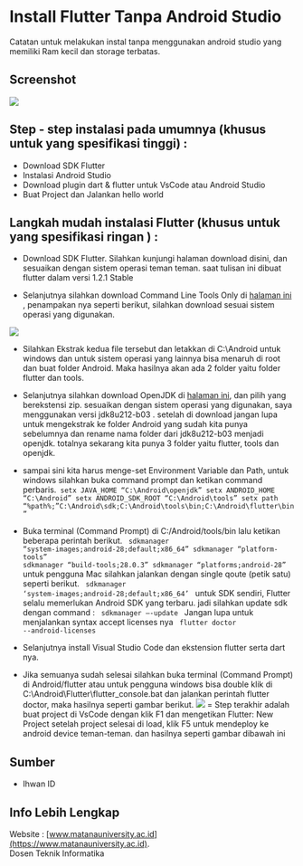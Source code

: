 # Install Flutter Tanpa Android Studio 
Catatan untuk melakukan instal tanpa menggunakan android studio yang memiliki Ram kecil dan storage terbatas.

## Screenshot
<a href="https:flutter.dev"><img src="https://upload.wikimedia.org/wikipedia/commons/1/17/Google-flutter-logo.png" border="0"></a>

## Step - step instalasi pada umumnya  (khusus untuk yang spesifikasi tinggi) : 
- Download SDK Flutter
- Instalasi Android Studio
- Download plugin dart & flutter untuk VsCode atau Android Studio
- Buat Project dan Jalankan hello world

## Langkah mudah instalasi Flutter (khusus untuk yang spesifikasi ringan ) : 
- Download SDK Flutter.
  Silahkan kunjungi halaman download disini, dan sesuaikan dengan sistem operasi teman teman. saat tulisan ini dibuat flutter dalam    versi 1.2.1 Stable
 
 - Selanjutnya silahkan download Command Line Tools Only di <a href="https://developer.android.com/studio/#command-tools" > halaman ini </a>, penampakan nya seperti berikut, silahkan download sesuai sistem operasi yang digunakan.
 <img src="https://miro.medium.com/max/1347/1*PKF7u_7UwrmyUlBqX19iFw.png" />
 
 - Silahkan Ekstrak kedua file tersebut dan letakkan di C:\Android untuk windows dan untuk sistem operasi yang lainnya bisa menaruh di root dan buat folder Android. Maka hasilnya akan ada 2 folder yaitu folder flutter dan tools.
 
 - Selanjutnya silahkan download OpenJDK di <a href="https://github.com/AdoptOpenJDK/openjdk8-binaries/releases">halaman ini</a>, dan pilih yang berekstensi zip. sesuaikan dengan sistem operasi yang digunakan, saya menggunakan versi jdk8u212-b03 . setelah di download jangan lupa untuk mengekstrak ke folder Android yang sudah kita punya sebelumnya dan rename nama folder dari jdk8u212-b03 menjadi openjdk. totalnya sekarang kita punya 3 folder yaitu flutter, tools dan openjdk.
 
 - sampai sini kita harus menge-set Environment Variable dan Path, untuk windows silahkan buka command prompt dan ketikan   command perbaris.<code>  setx JAVA_HOME “C:\Android\openjdk” setx ANDROID_HOME “C:\Android” setx ANDROID_SDK_ROOT “C:\Android\tools” setx path “%path%;”C:\Android\sdk;C:\Android\tools\bin;C:\Android\flutter\bin” </code>
- Buka terminal (Command Prompt) di C:/Android/tools/bin lalu ketikan beberapa perintah berikut. <code> 
  sdkmanager “system-images;android-28;default;x86_64”
  sdkmanager “platform-tools”
  sdkmanager “build-tools;28.0.3”
  sdkmanager “platforms;android-28”
  </code>
  untuk pengguna Mac silahkan jalankan dengan single qoute (petik satu) seperti berikut.
  <code> sdkmanager ‘system-images;android-28;default;x86_64’ </code>
  untuk SDK sendiri, Flutter selalu memerlukan Android SDK yang terbaru. jadi silahkan update sdk dengan command :
  <code> sdkmanager —-update </code>
  Jangan lupa untuk menjalankan syntax accept licenses nya 
  <code> flutter doctor --android-licenses </code>
 -  Selanjutnya install Visual Studio Code dan ekstension flutter serta dart nya. 
 - Jika semuanya sudah selesai silahkan buka terminal (Command Prompt) di Android/flutter atau untuk pengguna windows bisa double klik di C:\Android\Flutter\flutter_console.bat dan jalankan perintah flutter doctor, maka hasilnya seperti gambar berikut. <img src="https://miro.medium.com/max/828/1*SAiL9iY7cNSKAk1yredbkA.png" />
 = Step terakhir adalah buat project di VsCode dengan klik F1 dan mengetikan Flutter: New Project setelah project selesai di load, klik F5 untuk mendeploy ke android device teman-teman. dan hasilnya seperti gambar dibawah ini
 
 
## Sumber 
- Ihwan ID


## Info Lebih Lengkap
Website : [www.matanauniversity.ac.id](https://www.matanauniversity.ac.id).  
Dosen  Teknik Informatika

